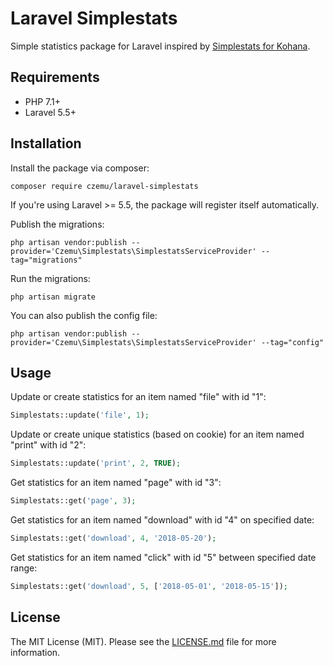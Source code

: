 # Laravel Simplestats

Simple statistics package for Laravel inspired by [Simplestats for Kohana](https://github.com/creatoro/simplestats).

## Requirements

* PHP 7.1+
* Laravel 5.5+

## Installation

Install the package via composer:
````
composer require czemu/laravel-simplestats
````

If you're using Laravel >= 5.5, the package will register itself automatically.

Publish the migrations:
````
php artisan vendor:publish --provider='Czemu\Simplestats\SimplestatsServiceProvider' --tag="migrations"
````

Run the migrations:
````
php artisan migrate
````

You can also publish the config file:
````
php artisan vendor:publish --provider='Czemu\Simplestats\SimplestatsServiceProvider' --tag="config"
````

## Usage

Update or create statistics for an item named "file" with id "1":
````php
Simplestats::update('file', 1);
````

Update or create unique statistics (based on cookie) for an item named "print" with id "2":
````php
Simplestats::update('print', 2, TRUE);
````

Get statistics for an item named "page" with id "3":
````php
Simplestats::get('page', 3);
````

Get statistics for an item named "download" with id "4" on specified date:
````php
Simplestats::get('download', 4, '2018-05-20');
````

Get statistics for an item named "click" with id "5" between specified date range:
````php
Simplestats::get('download', 5, ['2018-05-01', '2018-05-15']);
````

## License

The MIT License (MIT). Please see the [LICENSE.md](LICENSE.md) file for more information.
